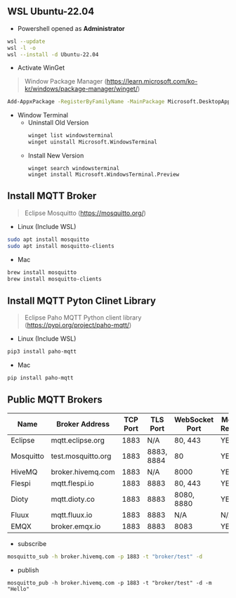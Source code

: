 ## WSL Ubuntu-22.04
- Powershell opened as **Administrator**
```sh
wsl --update
wsl -l -o
wsl --install -d Ubuntu-22.04
```

- Activate WinGet  
> Window Package Manager (https://learn.microsoft.com/ko-kr/windows/package-manager/winget/)
```sh
Add-AppxPackage -RegisterByFamilyName -MainPackage Microsoft.DesktopAppInstaller_8wekyb3d8bbwe
```

- Window Terminal
  - Uninstall Old Version
    ```sh
    winget list windowsterminal
    winget uinstall Microsoft.WindowsTerminal
    ```
  - Install New Version
    ```
    winget search windowsterminal
    winget install Microsoft.WindowsTerminal.Preview
    ```

## Install MQTT Broker
> Eclipse Mosquitto (https://mosquitto.org/)
- Linux (Include WSL)
```sh
sudo apt install mosquitto
sudo apt install mosquitto-clients
```
- Mac
```sh
brew install mosquitto
brew install mosquitto-clients
```

## Install MQTT Pyton Clinet Library
> Eclipse Paho MQTT Python client library (https://pypi.org/project/paho-mqtt/)

- Linux (Include WSL)
```sh
pip3 install paho-mqtt
```

- Mac
```sh
pip install paho-mqtt
```

## Public MQTT Brokers

|Name |	Broker Address | TCP Port	| TLS Port | WebSocket Port| Message Retention|
|---|---|---|---|---|---|
Eclipse	| mqtt.eclipse.org	| 1883	| N/A	| 80, 443 |	YES  
Mosquitto	| test.mosquitto.org	| 1883	| 8883, 8884	| 80	| YES  
HiveMQ | broker.hivemq.com	| 1883	| N/A	| 8000	| YES  
Flespi | mqtt.flespi.io | 1883 | 8883 | 80, 443 | YES
Dioty	| mqtt.dioty.co |	1883 | 8883 |	8080, 8880 |	YES
Fluux	| mqtt.fluux.io |	1883 | 8883 |	N/A |	N/A
EMQX | broker.emqx.io |	1883 | 8883| 8083 |	YES

- subscribe
```sh
mosquitto_sub -h broker.hivemq.com -p 1883 -t "broker/test" -d
```
- publish
```
mosquitto_pub -h broker.hivemq.com -p 1883 -t "broker/test" -d -m "Hello"
```
